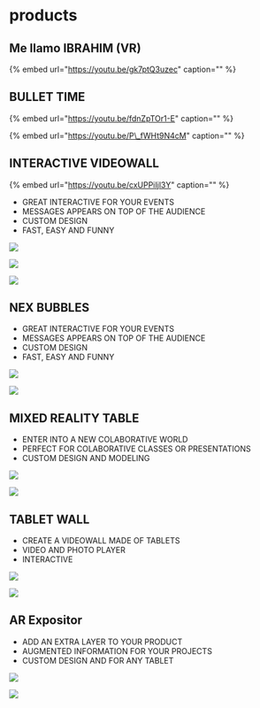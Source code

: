 # products

## Me llamo IBRAHIM \(VR\)

{% embed url="https://youtu.be/gk7ptQ3uzec" caption="" %}

## BULLET TIME

{% embed url="https://youtu.be/fdnZpTOr1-E" caption="" %}

{% embed url="https://youtu.be/P\_fWHt9N4cM" caption="" %}

## INTERACTIVE VIDEOWALL

{% embed url="https://youtu.be/cxUPPiIjl3Y" caption="" %}

* GREAT INTERACTIVE FOR YOUR EVENTS
* MESSAGES APPEARS ON TOP OF THE AUDIENCE
* CUSTOM DESIGN
* FAST, EASY AND FUNNY

![](../../../.gitbook/assets/nexcom-product-videowall-1-.jpg)

![](../../../.gitbook/assets/nexcom-product-videowall-2-.jpg)

![](../../../.gitbook/assets/nexcom-product-videowall-3-.jpg)

## NEX BUBBLES

* GREAT INTERACTIVE FOR YOUR EVENTS
* MESSAGES APPEARS ON TOP OF THE AUDIENCE
* CUSTOM DESIGN
* FAST, EASY AND FUNNY

![](../../../.gitbook/assets/nexcom-product-nexbumble-1-.jpg)

![](../../../.gitbook/assets/nexcom-product-nexbumble-2-.jpg)

## MIXED REALITY TABLE

* ENTER INTO A NEW COLABORATIVE WORLD
* PERFECT FOR COLABORATIVE CLASSES OR PRESENTATIONS
* CUSTOM DESIGN AND MODELING

![](../../../.gitbook/assets/nexcom-product-mixed-reality-table-2-.jpg)

![](../../../.gitbook/assets/nexcom-product-mixed-reality-table-1-.jpg)

## TABLET WALL

* CREATE A VIDEOWALL MADE OF TABLETS
* VIDEO AND PHOTO PLAYER
* INTERACTIVE

![](../../../.gitbook/assets/nexcom-product-table-wall-1-.jpg)

![](../../../.gitbook/assets/nexcom-product-table-wall-2-.jpg)

## AR Expositor

* ADD AN EXTRA LAYER TO YOUR PRODUCT
* AUGMENTED INFORMATION FOR YOUR PROJECTS
* CUSTOM DESIGN AND FOR ANY TABLET

![](../../../.gitbook/assets/nexcom-product-ar-expositor-2-.jpg)

![](../../../.gitbook/assets/nexcom-product-ar-expositor-1-.jpg)

